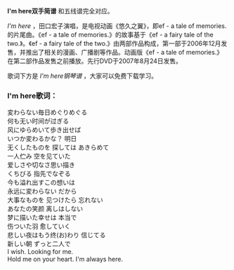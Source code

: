 

**I'm here双手简谱** 和五线谱完全对应。

_I'm here_ ，田口宏子演唱，是电视动画《悠久之翼》，即ef - a tale of memories.的片尾曲。《ef - a tale of
memories.》的故事基于《ef - a fairy tale of the two.》。《ef - a fairy tale of the
two.》由两部作品构成，第一部于2006年12月发售，并推出了相关的漫画、广播剧等作品。动画版《ef - a tale of
memories.》在第二部作品发售之前播放。先行DVD于2007年8月24日发售。

歌词下方是 _I'm here钢琴谱_ ，大家可以免费下载学习。

### I'm here歌词：

変わらない毎日めぐりめぐる  
何も无い时间が过ぎる  
风にゆらめいて歩き出せば  
いつか変わるかな？ 明日  
无くしたものを 探しては あきらめて  
一人伫み 空を见ていた  
爱しさや切なさ思い描き  
くちびる 指先でなぞる  
今も溢れ出すこの想いは  
永远に変わらない だから  
大事なものを 见つけたら 忘れない  
あなたの笑颜 离しはしない  
梦に描いた幸せは 本当で  
伤ついた羽 愈していく  
悲しい夜はもう终(お)わり 信じてる  
新しい朝 ずっと二人で  
I wish. Looking for me.  
Hold me on your heart. I'm always here.

